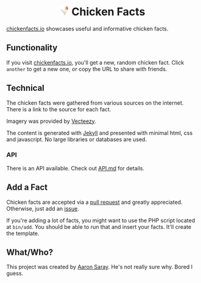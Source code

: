 <h1 align="center"><img src="./logo.png" alt="a chicken" height="25"> Chicken Facts</h1>

[chickenfacts.io](https://chickenfacts.io) showcases useful and informative chicken facts.

## Functionality

If you visit [chickenfacts.io](https://chickenfacts.io), you'll get a new, random chicken fact. Click `another` to get a new one, or copy the URL to share with friends.

## Technical

The chicken facts were gathered from various sources on the internet. There is a link to the source for each fact.

Imagery was provided by [Vecteezy](https://www.vecteezy.com).

The content is generated with [Jekyll](https://jekyllrb.com) and presented with minimal html, css and javascript. No large libraries or databases are used.

### API

There is an API available. Check out [API.md](./API.md) for details.

## Add a Fact

Chicken facts are accepted via a [pull request](https://github.com/aaronsaray/chickenfacts.io/pulls) and greatly appreciated. Otherwise, just add an [issue](https://github.com/aaronsaray/chickenfacts.io/issues/new/choose).

If you're adding a lot of facts, you might want to use the PHP script located at `bin/add`.  You should be able to run that and insert your facts. It'll create the template.

## What/Who?

This project was created by [Aaron Saray](https://aaronsaray.com). He's not really sure why. Bored I guess.
